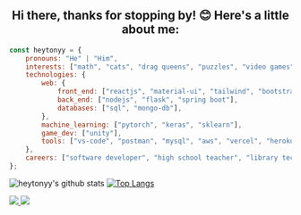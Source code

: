 <h2 align="center">Hi there, thanks for stopping by! 😊  Here's a little about me:</h2>

<!-- <img align='right' src="https://raw.githubusercontent.com/heytonyy/images/main/octocat-1672874301774.png" width="230"> -->

```javascript
const heytonyy = {
    pronouns: "He" | "Him",
    interests: ["math", "cats", "drag queens", "puzzles", "video games", "metal music"],
    technologies: {
        web: {
            front_end: ["reactjs", "material-ui", "tailwind", "bootstrap"],
            back_end: ["nodejs", "flask", "spring boot"],
            databases: ["sql", "mongo-db"],
        }, 
        machine_learning: ["pytorch", "keras", "sklearn"],
        game_dev: ["unity"],
        tools: ["vs-code", "postman", "mysql", "aws", "vercel", "heroku", "docker", "kaggle", "google colab"],
    },
    careers: ["software developer", "high school teacher", "library technician"]
};
```

![heytonyy's github stats](https://github-readme-stats.vercel.app/api?username=heytonyy&show_icons=true&theme=transparent)
[![Top Langs](https://github-readme-stats.vercel.app/api/top-langs/?username=heytonyy&layout=compact)](https://github.com/anuraghazra/github-readme-stats)

<a href="https://github.com/heytonyy">
  <img src="https://img.shields.io/github/followers/heytonyy">
</a>
<a href="https://github.com/heytonyy">
   <img src="https://komarev.com/ghpvc/?username=heytonyy">
</a>
